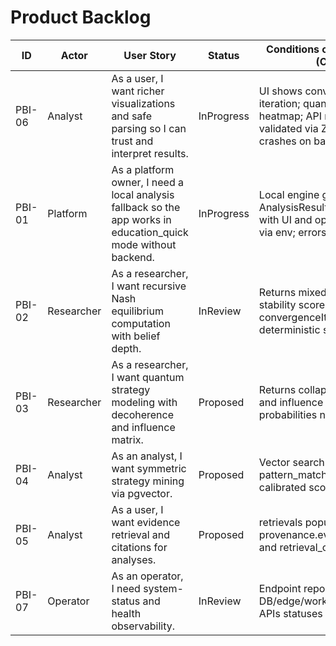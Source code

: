 # Product Backlog

| ID | Actor | User Story | Status | Conditions of Satisfaction (CoS) |
| --- | --- | --- | --- | --- |
| PBI-06 | Analyst | As a user, I want richer visualizations and safe parsing so I can trust and interpret results. | InProgress | UI shows convergence iteration; quantum influence heatmap; API responses validated via Zod; no UI crashes on bad data. |
| PBI-01 | Platform | As a platform owner, I need a local analysis fallback so the app works in education_quick mode without backend. | InProgress | Local engine generates AnalysisResult compatible with UI and options; toggle via env; errors handled. |
| PBI-02 | Researcher | As a researcher, I want recursive Nash equilibrium computation with belief depth. | InReview | Returns mixed strategies, stability score, method, and convergenceIteration; deterministic seed supported. |
| PBI-03 | Researcher | As a researcher, I want quantum strategy modeling with decoherence and influence matrix. | Proposed | Returns collapsed distribution and influence matrix; probabilities normalized. |
| PBI-04 | Analyst | As an analyst, I want symmetric strategy mining via pgvector. | Proposed | Vector search returns pattern_matches with calibrated scores. |
| PBI-05 | Analyst | As a user, I want evidence retrieval and citations for analyses. | Proposed | retrievals populated; provenance.evidence_backed and retrieval_count accurate. |
| PBI-07 | Operator | As an operator, I need system-status and health observability. | InReview | Endpoint reports DB/edge/worker/external APIs statuses and metrics. |


